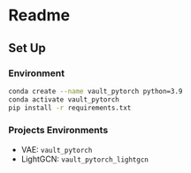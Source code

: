 # Readme

## Set Up

### Environment

```bash
conda create --name vault_pytorch python=3.9
conda activate vault_pytorch
pip install -r requirements.txt
```


### Projects Environments
- VAE: `vault_pytorch`
- LightGCN: `vault_pytorch_lightgcn`